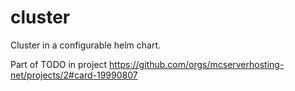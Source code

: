 # cluster
Cluster in a configurable helm chart.

Part of TODO in project https://github.com/orgs/mcserverhosting-net/projects/2#card-19990807

